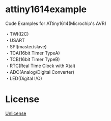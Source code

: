 # attiny1614example
Code Examples for ATtiny1614(Microchip's AVR)

・TWI(I2C)  
・USART  
・SPI(master/slave)  
・TCA(16bit Timer TypeA)  
・TCB(16bit Timer TypeB)  
・RTC(Real Time Clock with Xtal)  
・ADC(Analog/Digital Converter)  
・LED(Digital I/O)  

# License

[Unlicense](http://unlicense.org/)
